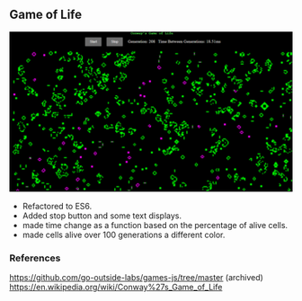 ## Game of Life
![Game of Life](pic.png)


- Refactored to ES6.
- Added stop button and some text displays.
- made time change as a function based on the percentage of alive cells.
- made cells alive over 100 generations a different color.


### References
https://github.com/go-outside-labs/games-js/tree/master (archived)
https://en.wikipedia.org/wiki/Conway%27s_Game_of_Life